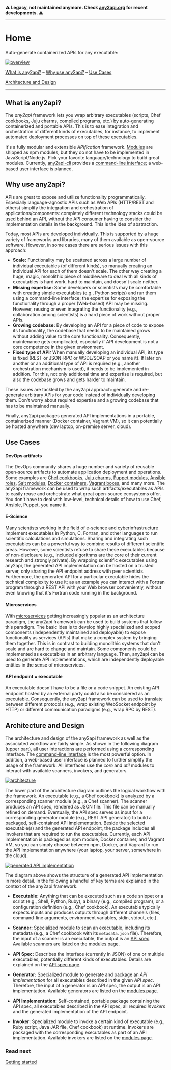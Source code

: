 **⚠️ Legacy, not maintained anymore. Check [any2api.org](http://any2api.org) for recent developments. ⚠️**

----

# Home

Auto-generate containerized APIs for any executable:

[![overview](overview.png "Overview of any2api")](overview.png)

[What is any2api?](#what-is-any2api) &ndash; [Why use any2api?](#why-use-any2api) &ndash; [Use Cases](#use-cases)

[Architecture and Design](#architecture-and-design)

----

## What is any2api?

The *any2api* framework lets you wrap arbitrary executables (scripts, Chef cookbooks, Juju charms, compiled programs, etc.) by auto-generating containerized and portable APIs. This is to ease integration and orchestration of different kinds of executables, for instance, to implement automated deployment processes on top of these executables.

It's a fully modular and extensible *APIfication* framework. [Modules](modules.md) are shipped as npm modules, but they do not have to be implemented in JavaScript/Node.js. Pick your favorite language/technology to build great modules. Currently, [any2api-cli](https://github.com/any2api/any2api-cli) provides a [command-line interface](cli.md); a web-based user interface is planned.



## Why use any2api?

APIs are great to expose and utilize functionality programmatically. Especially language-agnostic APIs such as Web APIs (HTTP/REST and others) simplify the integration and orchestration of applications/components: completely different technology stacks could be used behind an API, without the API consumer having to consider the implementation details in the background. This is the idea of abstraction.

Today, most APIs are developed individually. This is supported by a huge variety of frameworks and libraries, many of them available as open-source software. However, in some cases there are serious issues with this approach:

* **Scale:** Functionality may be scattered across a large number of individual executables (of different kinds), so manually creating an individual API for each of them doesn't scale. The other way creating a huge, magic, monolithic piece of middleware to deal with all kinds of executables is hard work, hard to maintain, and doesn't scale neither.
* **Missing expertise:** Some developers or scientists may be comfortable with creating simple executables (e.g., Python scripts) and run them using a command-line interface; the expertise for exposing the functionality through a proper (Web-based) API may be missing. However, reusing or even integrating the functionality (e.g., collaboration among scientists) is a hard piece of work without proper APIs.
* **Growing codebase:** By developing an API for a piece of code to expose its functionality, the codebase that needs to be maintained grows without adding value to the core functionality. Consequently, maintenance gets complicated, especially if API development is not a core competence in the given environment.
* **Fixed type of API:** When manually developing an individual API, its type is fixed (REST or JSON-RPC or WSDL/SOAP or you name it). If later on another or an additional type of API is required (e.g., another orchestration mechanism is used), it needs to be implemented in addition. For this, not only additional time and expertise is required, but also the codebase grows and gets harder to maintain.

These issues are tackled by the any2api approach: generate and re-generate arbitrary APIs for your code instead of individually developing them. Don't worry about required expertise and a growing codebase that has to be maintained manually.

Finally, any2api packages generated API implementations in a portable, containerized manner (Docker container, Vagrant VM), so it can potentially be hosted anywhere (dev laptop, on-premise server, cloud).



## Use Cases

#### DevOps artifacts

The DevOps community shares a huge number and variety of reusable open-source artifacts to automate application deployment and operations.
Some examples are <a href="https://supermarket.chef.io/cookbooks">Chef cookbooks</a>, <a href="https://jujucharms.com">Juju charms</a>, <a href="https://forge.puppetlabs.com">Puppet modules</a>, <a href="https://galaxy.ansible.com/explore">Ansible roles</a>, <a href="http://docs.saltstack.com/en/latest/salt-modindex.html">Salt modules</a>, <a href="https://registry.hub.docker.com">Docker containers</a>, <a href="https://atlas.hashicorp.com/boxes/search">Vagrant boxes</a>, and many more.
The any2api framework can be used to wrap such artifacts/executables as APIs to easily reuse and orchestrate what great open-source ecosystems offer.
You don't have to deal with low-level, technical details of how to use Chef, Ansible, Puppet, you name it.

#### E-Science

Many scientists working in the field of e-science and cyberinfrastructure implement executables in Python, C, Fortran, and other languages to run scientific calculations and simulations.
Sharing and integrating such executables can be a powerful way to combine results of different scientific areas.
However, some scientists refuse to share these executables because of non-disclosure (e.g., included algorithms are the core of their current research and strongly private).
By wrapping scientific executables using any2api, the generated API implementation can be hosted on a trusted server, only sharing the API endpoint address with peer scientists.
Furthermore, the generated API for a particular executable hides the technical complexity to use it; as an example you can interact with a Fortran program through a REST API with your Web browser conveniently, without even knowing that it's Fortran code running in the background.

#### Microservices

With [microservices](http://martinfowler.com/articles/microservices.html) getting increasingly popular as an architecture paradigm, the any2api framework can be used to build systems that follow this paradigm.
The basic idea is to develop highly specialized and scoped components (independently maintained and deployable) to expose functionality as services (APIs) that make a complex system by bringing them together.
This is in contrast to building monolithic systems that don't scale and are hard to change and maintain.
Some components could be implemented as executables in an arbitrary language.
Then, any2api can be used to generate API implementations, which are independently deployable entities in the sense of microservices.

#### API endpoint = executable

An executable doesn't have to be a file or a code snippet. An existing API endpoint hosted by an external party could also be considered as an executable. Consequently, the any2api framework can be used to translate between different protocols (e.g., wrap existing WebSocket endpoint by HTTP) or different communication paradigms (e.g., wrap RPC by REST).



## Architecture and Design

The architecture and design of the any2api framework as well as the associated workflow are fairly simple. As shown in the following diagram (upper part), all user interactions are performed using a corresponding interface. The [command-line interface](cli.md) is the most powerful option. In addition, a web-based user interface is planned to further simplify the usage of the framework. All interfaces use the *core* and *util* modules to interact with available scanners, invokers, and generators.

[![architecture](architecture.png "Architecture overview of any2api")](architecture.png)

The lower part of the architecture diagram outlines the logical workflow with the framework. An executable (e.g., a Chef cookbook) is analyzed by a corresponding scanner module (e.g., a Chef scanner). The scanner produces an API spec, rendered as JSON file. This file can be manually refined on demand. Eventually, the API spec serves as input for a corresponding generator module (e.g., REST API generator) to build a packaged, self-contained API implementation. Beside the selected executable(s) and the generated API endpoint, the package includes all invokers that are required to run the executables. Currently, each API implementation is packaged as npm module, Docker container, and Vagrant VM, so you can simply choose between npm, Docker, and Vagrant to run the API implementation anywhere (your laptop, your server, somewhere in the cloud).

[![generated API implementation](generated.png "Structure of generated and packaged API implementation")](generated.png)

The diagram above shows the structure of a generated API implementation in more detail.
In the following a handful of key terms are explained in the context of the any2api framework.

* **Executable:** Anything that can be executed such as a code snippet or a script (e.g., Shell, Python, Ruby), a binary (e.g., compiled program), or a configuration definition (e.g., Chef cookbook). An executable typically expects inputs and produces outputs through different channels (files, command-line arguments, environment variables, stdin, stdout, etc.).

* **Scanner:** Specialized module to scan an executable, including its metadata (e.g., a Chef cookbook with its <code>metadata.json</code> file). Therefore, the input of a scanner is an executable, the output is an [API spec](apispec.md). Available scanners are listed on the [modules page](modules.md).

* **API Spec:** Describes the interface (currently in JSON) of one or multiple executables, potentially different kinds of executables. Details are explained on the [API spec page](apispec.md).

* **Generator:** Specialized module to generate and package an <em>API implementation</em> for all executables described in the given <em>API spec</em>. Therefore, the input of a generator is an API spec, the output is an API implementation. Available generators are listed on the [modules page](modules.md).

* **API Implementation:** Self-contained, portable package containing the API spec, all executables described in the API spec, all required <em>invokers</em> and the generated implementation of the API endpoint.

* **Invoker:** Specialized module to invoke a certain kind of executable (e.g., Ruby script, Java JAR file, Chef cookbook) at runtime. Invokers are packaged with the corresponding executables as part of an API implementation. Available invokers are listed on the [modules page](modules.md).



### Read next

[Getting started](getstarted.md)
